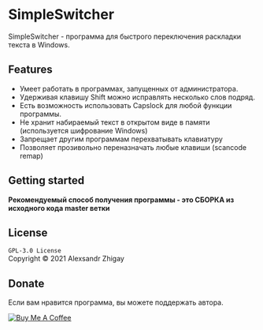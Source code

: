 # SimpleSwitcher
SimpleSwitcher - программа для быстрого переключения раскладки текста в Windows.

## Features

- Умеет работать в программах, запущенных от администратора. 
- Удерживая клавишу Shift можно исправлять несколько слов подряд.
- Есть возможность использовать Capslock для любой функции программы.
- Не хранит набираемый текст в открытом виде в памяти (используется шифрование Windows)
- Запрещает другим программам перехватывать клавиатуру
- Позволяет прозивольно переназначать любые клавиши (scancode remap)

## Getting started

**Рекомендуемый способ получения программы - это СБОРКА из исходного кода master ветки**

## License

`GPL-3.0 License`  
Copyright © 2021 Alexsandr Zhigay

## Donate

Если вам нравится программа, вы можете поддержать автора.

<a href="https://yoomoney.ru/quickpay/button-widget?targets=%D0%9D%D0%B0%20%D0%BF%D0%B5%D1%87%D0%B5%D0%BD%D1%8C%D0%BA%D0%B8&default-sum=100&button-text=12&yoomoney-payment-type=on&button-size=m&button-color=orange&successURL=&quickpay=small&account=410013286626983&" target="_blank"><img src="https://www.buymeacoffee.com/assets/img/custom_images/yellow_img.png" alt="Buy Me A Coffee" style="height: auto !important;width: auto !important;" ></a>


